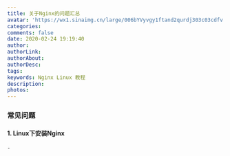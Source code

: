 ```yaml
---
title: 关于Nginx的问题汇总
avatar: 'https://wx1.sinaimg.cn/large/006bYVyvgy1ftand2qurdj303c03cdfv.jpg'
categories: 
comments: false
date: 2020-02-24 19:19:40
author:
authorLink:
authorAbout:
authorDesc:
tags:
keywords: Nginx Linux 教程
description: 
photos:
---
```

### 常见问题

#### 1. Linux下安装Nginx
    - 
